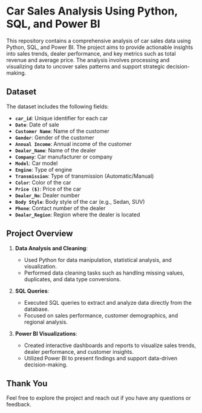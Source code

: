 # Car Sales Analysis Using Python, SQL, and Power BI

This repository contains a comprehensive analysis of car sales data using Python, SQL, and Power BI. The project aims to provide actionable insights into sales trends, dealer performance, and key metrics such as total revenue and average price. The analysis involves processing and visualizing data to uncover sales patterns and support strategic decision-making.

## Dataset

The dataset includes the following fields:
- **`car_id`**: Unique identifier for each car
- **`Date`**: Date of sale
- **`Customer Name`**: Name of the customer
- **`Gender`**: Gender of the customer
- **`Annual Income`**: Annual income of the customer
- **`Dealer_Name`**: Name of the dealer
- **`Company`**: Car manufacturer or company
- **`Model`**: Car model
- **`Engine`**: Type of engine
- **`Transmission`**: Type of transmission (Automatic/Manual)
- **`Color`**: Color of the car
- **`Price ($)`**: Price of the car
- **`Dealer_No`**: Dealer number
- **`Body Style`**: Body style of the car (e.g., Sedan, SUV)
- **`Phone`**: Contact number of the dealer
- **`Dealer_Region`**: Region where the dealer is located

## Project Overview

1. **Data Analysis and Cleaning**: 
   - Used Python for data manipulation, statistical analysis, and visualization.
   - Performed data cleaning tasks such as handling missing values, duplicates, and data type conversions.

2. **SQL Queries**: 
   - Executed SQL queries to extract and analyze data directly from the database.
   - Focused on sales performance, customer demographics, and regional analysis.

3. **Power BI Visualizations**: 
   - Created interactive dashboards and reports to visualize sales trends, dealer performance, and customer insights.
   - Utilized Power BI to present findings and support data-driven decision-making.

## Thank You

Feel free to explore the project and reach out if you have any questions or feedback.
